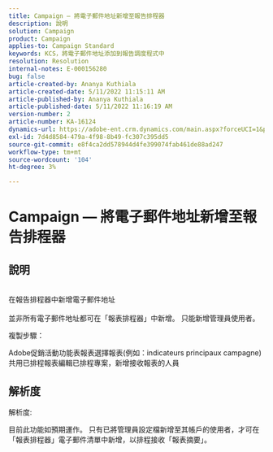 ```yaml
---
title: Campaign — 將電子郵件地址新增至報告排程器
description: 說明
solution: Campaign
product: Campaign
applies-to: Campaign Standard
keywords: KCS，將電子郵件地址添加到報告調度程式中
resolution: Resolution
internal-notes: E-000156280
bug: false
article-created-by: Ananya Kuthiala
article-created-date: 5/11/2022 11:15:11 AM
article-published-by: Ananya Kuthiala
article-published-date: 5/11/2022 11:16:19 AM
version-number: 2
article-number: KA-16124
dynamics-url: https://adobe-ent.crm.dynamics.com/main.aspx?forceUCI=1&pagetype=entityrecord&etn=knowledgearticle&id=53ba3e9c-1bd1-ec11-a7b5-0022480a8e40
exl-id: 7d4d8584-479a-4f98-8b49-fc307c395dd5
source-git-commit: e8f4ca2dd578944d4fe399074fab461de88ad247
workflow-type: tm+mt
source-wordcount: '104'
ht-degree: 3%

---
```


# Campaign — 將電子郵件地址新增至報告排程器

## 說明

<br>在報告排程器中新增電子郵件地址<br><br>
並非所有電子郵件地址都可在「報表排程器」中新增。
只能新增管理員使用者。

複製步驟：

Adobe促銷活動功能表報表選擇報表(例如：indicateurs principaux campagne)共用已排程報表編輯已排程專案，新增接收報表的人員


## 解析度


解析度:

目前此功能如預期運作。 只有已將管理員設定檔新增至其帳戶的使用者，才可在「報表排程器」電子郵件清單中新增，以排程接收「報表摘要」。
